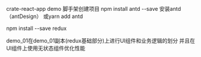 crate-react-app demo  脚手架创建项目
npm install antd --save 安装antd（antDesign）
或yarn add antd

npm install --save redux

demo_01在demo_01副本(redux基础部分)上进行UI组件和业务逻辑的划分
并且在UI组件上使用无状态组件优化性能